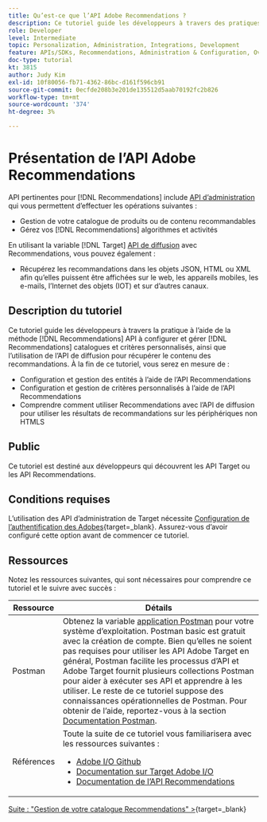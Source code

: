 ```yaml
---
title: Qu’est-ce que l’API Adobe Recommendations ?
description: Ce tutoriel guide les développeurs à travers des pratiques pratiques pratiques à l’aide des API Recommendations d’Adobe Target pour configurer et gérer des catalogues Recommendations et des critères personnalisés, ainsi qu’à l’aide de l’API de diffusion pour récupérer le contenu des recommandations.
role: Developer
level: Intermediate
topic: Personalization, Administration, Integrations, Development
feature: APIs/SDKs, Recommendations, Administration & Configuration, Overview
doc-type: tutorial
kt: 3815
author: Judy Kim
exl-id: 10f80056-fb71-4362-86bc-d161f596cb91
source-git-commit: 0ecfde208b3e201de135512d5aab70192fc2b826
workflow-type: tm+mt
source-wordcount: '374'
ht-degree: 3%

---
```


# Présentation de l’API Adobe Recommendations

API pertinentes pour [!DNL Recommendations] include [API d’administration](https://experienceleague.adobe.com/docs/target/using/apis/api-overview.html?lang=en) qui vous permettent d’effectuer les opérations suivantes :

* Gestion de votre catalogue de produits ou de contenu recommandables
* Gérez vos [!DNL Recommendations] algorithmes et activités

En utilisant la variable [!DNL Target] [API de diffusion](https://experienceleague.adobe.com/docs/target/using/apis/api-overview.html?lang=en) avec Recommendations, vous pouvez également :

* Récupérez les recommandations dans les objets JSON, HTML ou XML afin qu’elles puissent être affichées sur le web, les appareils mobiles, les e-mails, l’Internet des objets (IOT) et sur d’autres canaux.

## Description du tutoriel

Ce tutoriel guide les développeurs à travers la pratique à l’aide de la méthode [!DNL Recommendations] API à configurer et gérer [!DNL Recommendations] catalogues et critères personnalisés, ainsi que l’utilisation de l’API de diffusion pour récupérer le contenu des recommandations. À la fin de ce tutoriel, vous serez en mesure de :

* Configuration et gestion des entités à l’aide de l’API Recommendations
* Configuration et gestion de critères personnalisés à l’aide de l’API Recommendations
* Comprendre comment utiliser Recommendations avec l’API de diffusion pour utiliser les résultats de recommandations sur les périphériques non HTMLS

## Public

Ce tutoriel est destiné aux développeurs qui découvrent les API Target ou les API Recommendations.

## Conditions requises

L’utilisation des API d’administration de Target nécessite [Configuration de l’authentification des Adobes](https://developer.adobe.com/target/before-administer/configure-authentication/){target=_blank}. Assurez-vous d’avoir configuré cette option avant de commencer ce tutoriel.

## Ressources

Notez les ressources suivantes, qui sont nécessaires pour comprendre ce tutoriel et le suivre avec succès :

| Ressource | Détails |
| --- | --- |
| Postman | Obtenez la variable [application Postman](https://www.postman.com/downloads/) pour votre système d’exploitation. Postman basic est gratuit avec la création de compte. Bien qu’elles ne soient pas requises pour utiliser les API Adobe Target en général, Postman facilite les processus d’API et Adobe Target fournit plusieurs collections Postman pour aider à exécuter ses API et apprendre à les utiliser. Le reste de ce tutoriel suppose des connaissances opérationnelles de Postman. Pour obtenir de l’aide, reportez-vous à la section [Documentation Postman](https://learning.getpostman.com/). |
| Références | Toute la suite de ce tutoriel vous familiarisera avec les ressources suivantes :<UL><li>[Adobe I/O Github](https://github.com/adobeio)</li><li>[Documentation sur Target Adobe I/O](https://developers.adobetarget.com/api/#introduction)</li><li>[Documentation de l’API Recommendations](https://developers.adobetarget.com/api/recommendations/)</li></ul> |

[Suite : &quot;Gestion de votre catalogue Recommendations&quot; >](https://developer.adobe.com/target/before-administer/recs-api/manage-catalog/){target=_blank}

